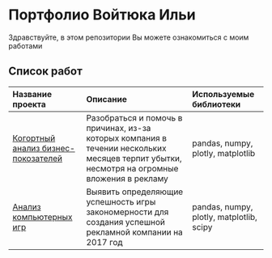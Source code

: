 # Портфолио Войтюка Ильи

Здравствуйте, в этом репозитории Вы можете ознакомиться с моим работами

## Список работ
|Название проекта| Описание | Используемые библиотеки |
|:------------------------|:-----------------|:--------------------| 
| [Когортный анализ бизнес-покозателей](Analysis_of_business_indicators) |Разобраться и помочь в причинах, из-за которых компания в течении нескольких месяцев терпит убытки, несмотря на огромные вложения в рекламу|pandas, numpy, plotly, matplotlib|
|[Анализ компьютерных игр](Analysis_of_computer_games)|Выявить определяющие успешность игры закономерности для создания успешной рекламной компании на 2017 год|pandas, numpy, plotly, matplotlib, scipy|
